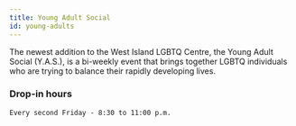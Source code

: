 ```yaml
---
title: Young Adult Social
id: young-adults
---
```

The newest addition to the West Island LGBTQ Centre, the Young Adult Social (Y.A.S.), is a bi-weekly event that brings together LGBTQ individuals who are trying to balance their rapidly developing lives.

### Drop-in hours

`Every second Friday - 8:30 to 11:00 p.m.`